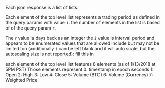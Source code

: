Each json response is a list of lists.

Each element of the top level list represents a trading period as defined in the query params with value `i`.
the number of elements in the list is based of of the query param `r`.

The `r` value is days back as an integer
the `i` value is interval period and appears to be enumerated values that are allowed include but may not be limited too (additionally `i` can be left blank and it will auto scale, but the autoscaling size is not reported):
fill this in

each element of the top level list features 8 elements (as of 1/13/2018 at 5PM PST) Those elements represent
0: timestamp in epoch seconds
1: Open
2: High
3: Low
4: Close
5: Volume (BTC)
6: Volume (Currency)
7: Weighted Price